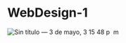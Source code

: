 # WebDesign-1
![Sin título — 3 de mayo, 3 15 48 p  m](https://user-images.githubusercontent.com/64879586/116933743-9813c080-ac29-11eb-8c35-aa889ca1c9b2.jpg)
